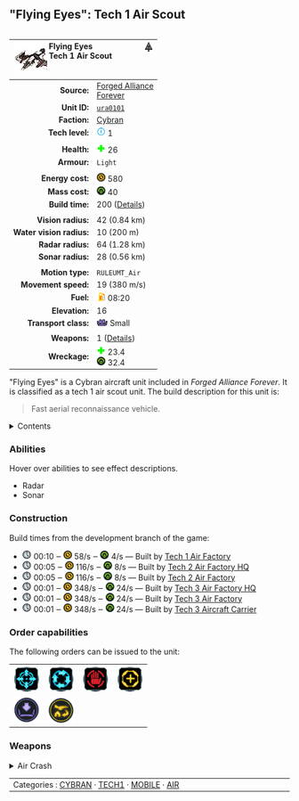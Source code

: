 "Flying Eyes": Tech 1 Air Scout
----
<table align="right">
    <thead>
        <tr>
            <th align="left" colspan="2">
                <img align="left" src="icons/units/URA0101_icon.png" title="Flying Eyes unit icon" /><img align="right" src="icons/strategicicons/icon_fighter1_intel_rest.png" title="icon_fighter1_intel" />Flying Eyes<br />Tech 1 Air Scout
            </th>
        </tr>
    </thead>
    <tbody>
        <tr>
            <td align="right"><strong>Source:</strong></td>
            <td><a href="Forged Alliance Forever">Forged Alliance<br />Forever</a></td>
        </tr>
        <tr>
            <td align="right"><strong>Unit ID:</strong></td>
            <td><a href="https://github.com/FAForever/fa/D:/faf-development/fa/units/URA0101/URA0101_unit.bp"><code>ura0101</code></a></td>
        </tr>
        <tr>
            <td align="right"><strong>Faction:</strong></td>
            <td><a href="_categories.CYBRAN">Cybran</a></td>
        </tr>
        <tr>
            <td align="right"><strong>Tech level:</strong></td>
            <td><img src="icons/T1.png" title="Tech 1" /> 1</td>
        </tr>
        <tr><td align="center" colspan="2"></td></tr>
        <tr>
            <td align="right"><strong>Health:</strong></td>
            <td><img src="icons/health.png" title="Health" /> 26</td>
        </tr>
        <tr>
            <td align="right"><strong>Armour:</strong></td>
            <td><code>Light</code></td>
        </tr>
        <tr><td align="center" colspan="2"></td></tr>
        <tr>
            <td align="right"><strong>Energy cost:</strong></td>
            <td><img src="icons/energy.png" title="Energy" /> 580</td>
        </tr>
        <tr>
            <td align="right"><strong>Mass cost:</strong></td>
            <td><img src="icons/mass.png" title="Mass" /> 40</td>
        </tr>
        <tr>
            <td align="right"><strong>Build time:</strong></td>
            <td>200 (<a href="#construction">Details</a>)</td>
        </tr>
        <tr><td align="center" colspan="2"></td></tr>
        <tr>
            <td align="right"><strong>Vision radius:</strong></td>
            <td> <span title="840 m, 0.52 mi">42 (0.84 km)</span></td>
        </tr>
        <tr>
            <td align="right"><strong>Water vision radius:</strong></td>
            <td> <span title="0.20 km, 0.12 mi">10 (200 m)</span></td>
        </tr>
        <tr>
            <td align="right"><strong>Radar radius:</strong></td>
            <td> <span title="1280 m, 0.80 mi">64 (1.28 km)</span></td>
        </tr>
        <tr>
            <td align="right"><strong>Sonar radius:</strong></td>
            <td> <span title="560 m, 0.35 mi">28 (0.56 km)</span></td>
        </tr>
        <tr><td align="center" colspan="2"></td></tr>
        <tr>
            <td align="right"><strong>Motion type:</strong></td>
            <td><code>RULEUMT_Air</code></td>
        </tr>
        <tr>
            <td align="right"><strong>Movement speed:</strong></td>
            <td> <span title="1368 km/h, 850 mph, Mach 1.11">19 (380 m/s)</span></td>
        </tr>
        <tr>
            <td align="right"><strong>Fuel:</strong></td>
            <td><img src="icons/fuel.png" title="Fuel" /> 08:20</td>
        </tr>
        <tr>
            <td align="right"><strong>Elevation:</strong></td>
            <td>16</td>
        </tr>
        <tr>
            <td align="right"><strong>Transport class:</strong></td>
            <td><img src="icons/attached.png" title="Attached" /> Small</td>
        </tr>
        <tr><td align="center" colspan="2"></td></tr>
        <tr>
            <td align="right"><strong>Weapons:</strong></td>
            <td>1 (<a href="#weapons">Details</a>)</td>
        </tr>
        <tr>
            <td align="right"><strong>Wreckage:</strong></td>
            <td><img src="icons/health.png" title="Health" /> 23.4<br /><img src="icons/mass.png" title="Mass" /> 32.4</td>
        </tr>
    </tbody>
</table>

"Flying Eyes" is a Cybran aircraft unit included in *Forged Alliance Forever*.
It is classified as a tech 1 air scout unit.
The build description for this unit is:

<blockquote>Fast aerial reconnaissance vehicle.</blockquote>

<details>
<summary>Contents</summary>

1. – <a href="#abilities">Abilities</a>
2. – <a href="#construction">Construction</a>
3. – <a href="#order-capabilities">Order capabilities</a>
4. – <a href="#weapons">Weapons</a>
</details>

### Abilities
Hover over abilities to see effect descriptions.

* <span title="Can see blips of units not seen by vision that are on or above water">Radar</span>
* <span title="Can see blips of units not seen by vision that are on or below water">Sonar</span>

### Construction
Build times from the development branch of the game:
* <img src="icons/time.png" title="Time" /> 00:10 ‒ <img src="icons/energy.png" title="Energy" /> 58/s ‒ <img src="icons/mass.png" title="Mass" /> 4/s — Built by <a href="URB0102">Tech 1 Air Factory</a>
* <img src="icons/time.png" title="Time" /> 00:05 ‒ <img src="icons/energy.png" title="Energy" /> 116/s ‒ <img src="icons/mass.png" title="Mass" /> 8/s — Built by <a href="URB0202">Tech 2 Air Factory HQ</a>
* <img src="icons/time.png" title="Time" /> 00:05 ‒ <img src="icons/energy.png" title="Energy" /> 116/s ‒ <img src="icons/mass.png" title="Mass" /> 8/s — Built by <a href="ZRB9502">Tech 2 Air Factory</a>
* <img src="icons/time.png" title="Time" /> 00:01 ‒ <img src="icons/energy.png" title="Energy" /> 348/s ‒ <img src="icons/mass.png" title="Mass" /> 24/s — Built by <a href="URB0302">Tech 3 Air Factory HQ</a>
* <img src="icons/time.png" title="Time" /> 00:01 ‒ <img src="icons/energy.png" title="Energy" /> 348/s ‒ <img src="icons/mass.png" title="Mass" /> 24/s — Built by <a href="ZRB9602">Tech 3 Air Factory</a>
* <img src="icons/time.png" title="Time" /> 00:01 ‒ <img src="icons/energy.png" title="Energy" /> 348/s ‒ <img src="icons/mass.png" title="Mass" /> 24/s — Built by <a href="URS0303">Tech 3 Aircraft Carrier</a>

### Order capabilities
The following orders can be issued to the unit:
<table>
<td><img float="left" src="icons/orders/move.png" title="Move" /></td>
<td><img float="left" src="icons/orders/patrol.png" title="Patrol" /></td>
<td><img float="left" src="icons/orders/stop.png" title="Stop" /></td>
<td><img float="left" src="icons/orders/guard.png" title="Assist" /></td>
<tr>
<td><img float="left" src="icons/orders/load.png" title="Call Transport
Load into or onto another unit" /></td>
<td><img float="left" src="icons/orders/dock.png" title="Dock
Recall aircraft to nearest air staging facility for refueling and repairs" /></td>
</table>

### Weapons
<details>
<summary>Air Crash</summary>
<p>
    <table>
        <tr>
            <td align="right"><strong>Damage:</strong></td>
            <td>10</td>
        </tr>
        <tr>
            <td align="right"><strong>Damage radius:</strong></td>
            <td> <span title="0.02 km, 0.01 mi">1 (20 m)</span></td>
        </tr>
        <tr>
            <td align="right"><strong>Damage type:</strong></td>
            <td><code>Normal</code></td>
        </tr>
        <tr>
            <td align="right"><strong>Flags:</strong></td>
            <td>Damage friendly</td>
        </tr>
    </table>
</p>
</details>


<table align="center">
<td width="1215px">Categories : 
<a href="_categories.CYBRAN">CYBRAN</a> · 
<a href="_categories.TECH1">TECH1</a> · 
<a href="_categories.MOBILE">MOBILE</a> · 
<a href="_categories.AIR">AIR</a></td>
</table>
